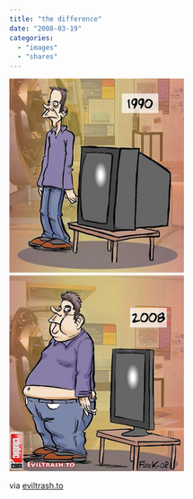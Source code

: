 ```yaml
---
title: "the difference"
date: "2008-03-19"
categories: 
  - "images"
  - "shares"
---
```


![](images/4wnP83SaF6s1l2p47hhSysFW_1280.jpg)

via [eviltrash.to](http://eviltrash.to/funpics/Evolution.jpg)
